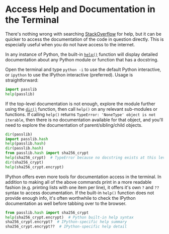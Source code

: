 # Access Help and Documentation in the Terminal

There's nothing wrong with searching [StackOverflow](http://stackoverflow.com/) for help, but it can be quicker to access the documentation of the code in question directly. This is especially useful when you do not have access to the internet.

In any instance of Python, the built-in [`help()`](https://docs.python.org/3/library/functions.html#help) function will display detailed documentation about any Python module or function that has a docstring.

Open the terminal and type `python -i` to use the default Python interactive, or `ipython` to use the IPython interactive (preferred). Usage is straightforward:

```python
import passlib
help(passlib)
```

If the top-level documentation is not enough, explore the module further using the [`dir()`](https://docs.python.org/3/library/functions.html#dir) function, then call `help()` on any relevant sub-modules or functions. If calling `help()` returns `TypeError: 'NoneType' object is not iterable`, then there is no documentation available for that object, and you'll need to explore the documentation of parent/sibling/child objects.

```python
dir(passlib)
import passlib.hash
help(passlib.hash)
dir(passlib.hash)
from passlib.hash import sha256_crypt
help(sha256_crypt)  # TypeError because no docstring exists at this level
dir(sha256_crypt)
help(sha256_crypt.encrypt)
```

IPython offers even more tools for documentation access in the terminal. In addition to making all of the above commands print in a more readable fashion (e.g. printing lists with one item per line), it offers it's own `?` and `??` syntax to access documentation. If the built-in `help()` function does not provide enough info, it's often worthwhile to check the IPython documentation as well before tabbing over to the browser.

```python
from passlib.hash import sha256_crypt
help(sha256_crypt.encrypt)  # Python built-in help syntax
sha256_crypt.encrypt?  # IPython-specific help summary
sha256_crypt.encrypt??  # IPython-specific help detail
```
